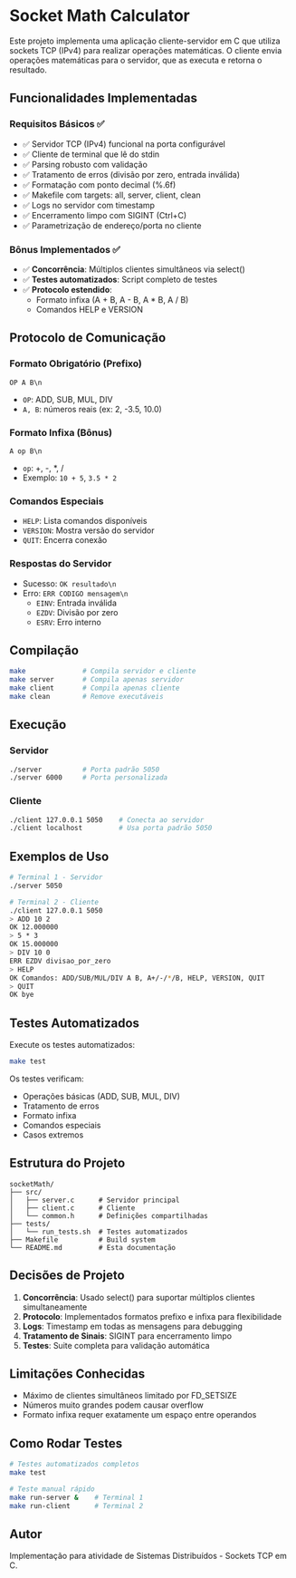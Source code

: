 # Socket Math Calculator

Este projeto implementa uma aplicação cliente-servidor em C que utiliza sockets TCP (IPv4) para realizar operações matemáticas. O cliente envia operações matemáticas para o servidor, que as executa e retorna o resultado.

## Funcionalidades Implementadas

### Requisitos Básicos ✅
- ✅ Servidor TCP (IPv4) funcional na porta configurável
- ✅ Cliente de terminal que lê do stdin
- ✅ Parsing robusto com validação
- ✅ Tratamento de erros (divisão por zero, entrada inválida)
- ✅ Formatação com ponto decimal (%.6f)
- ✅ Makefile com targets: all, server, client, clean
- ✅ Logs no servidor com timestamp
- ✅ Encerramento limpo com SIGINT (Ctrl+C)
- ✅ Parametrização de endereço/porta no cliente

### Bônus Implementados ✅
- ✅ **Concorrência**: Múltiplos clientes simultâneos via select()
- ✅ **Testes automatizados**: Script completo de testes
- ✅ **Protocolo estendido**: 
  - Formato infixa (A + B, A - B, A * B, A / B)
  - Comandos HELP e VERSION

## Protocolo de Comunicação

### Formato Obrigatório (Prefixo)
```
OP A B\n
```
- `OP`: ADD, SUB, MUL, DIV
- `A, B`: números reais (ex: 2, -3.5, 10.0)

### Formato Infixa (Bônus)
```
A op B\n
```
- `op`: +, -, *, /
- Exemplo: `10 + 5`, `3.5 * 2`

### Comandos Especiais
- `HELP`: Lista comandos disponíveis
- `VERSION`: Mostra versão do servidor
- `QUIT`: Encerra conexão

### Respostas do Servidor
- Sucesso: `OK resultado\n`
- Erro: `ERR CODIGO mensagem\n`
  - `EINV`: Entrada inválida
  - `EZDV`: Divisão por zero
  - `ESRV`: Erro interno

## Compilação

```bash
make              # Compila servidor e cliente
make server       # Compila apenas servidor
make client       # Compila apenas cliente
make clean        # Remove executáveis
```

## Execução

### Servidor
```bash
./server          # Porta padrão 5050
./server 6000     # Porta personalizada
```

### Cliente
```bash
./client 127.0.0.1 5050    # Conecta ao servidor
./client localhost         # Usa porta padrão 5050
```

## Exemplos de Uso

```bash
# Terminal 1 - Servidor
./server 5050

# Terminal 2 - Cliente
./client 127.0.0.1 5050
> ADD 10 2
OK 12.000000
> 5 * 3
OK 15.000000
> DIV 10 0
ERR EZDV divisao_por_zero
> HELP
OK Comandos: ADD/SUB/MUL/DIV A B, A+/-/*/B, HELP, VERSION, QUIT
> QUIT
OK bye
```

## Testes Automatizados

Execute os testes automatizados:
```bash
make test
```

Os testes verificam:
- Operações básicas (ADD, SUB, MUL, DIV)
- Tratamento de erros
- Formato infixa
- Comandos especiais
- Casos extremos

## Estrutura do Projeto

```
socketMath/
├── src/
│   ├── server.c      # Servidor principal
│   ├── client.c      # Cliente
│   └── common.h      # Definições compartilhadas
├── tests/
│   └── run_tests.sh  # Testes automatizados
├── Makefile          # Build system
└── README.md         # Esta documentação
```

## Decisões de Projeto

1. **Concorrência**: Usado select() para suportar múltiplos clientes simultaneamente
2. **Protocolo**: Implementados formatos prefixo e infixa para flexibilidade
3. **Logs**: Timestamp em todas as mensagens para debugging
4. **Tratamento de Sinais**: SIGINT para encerramento limpo
5. **Testes**: Suite completa para validação automática

## Limitações Conhecidas

- Máximo de clientes simultâneos limitado por FD_SETSIZE
- Números muito grandes podem causar overflow
- Formato infixa requer exatamente um espaço entre operandos

## Como Rodar Testes

```bash
# Testes automatizados completos
make test

# Teste manual rápido
make run-server &    # Terminal 1
make run-client      # Terminal 2
```

## Autor

Implementação para atividade de Sistemas Distribuídos - Sockets TCP em C.